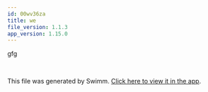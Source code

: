 ```yaml
---
id: 00wv36za
title: we
file_version: 1.1.3
app_version: 1.15.0
---
```


gfg

<br/>

This file was generated by Swimm. [Click here to view it in the app](http://localhost:5000/repos/Z2l0aHViJTNBJTNBYWJzZWlsLWNwcCUzQSUzQXNhYXItc3dpbW0=/docs/00wv36za).
